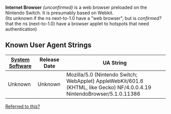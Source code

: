 <b>Internet Browser</b> *(unconfirmed)* is a web browser preloaded on
the Nintendo Switch. It is presumably based on Webkit.  
(Its unknown if the ns next-to-1.0 have a "web browser", but is
*confirmed?* that the ns (next-to-1.0) have a browser applet to hotspots
that need
authentication)

## Known User Agent Strings

| [System Software](System%20Software.md "wikilink") | Release Date | UA String                                                                                                                |
| -------------------------------------------------- | ------------ | ------------------------------------------------------------------------------------------------------------------------ |
| Unknown                                            | Unknown      | Mozilla/5.0 (Nintendo Switch; WebApplet) AppleWebKit/601.6 (KHTML, like Gecko) NF/4.0.0.4.19 NintendoBrowser/5.1.0.11386 |

[Referred to this?](https://html5test.com/s/bb5a4133ac112038.html)
